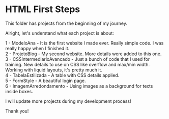 # HTML First Steps
This folder has projects from the beginning of my journey.

Alright, let's understand what each project is about:

  1 - ModeloAna - It is the first website I made ever. Really simple code. I was really happy when I finished it. <br/>
  2 - ProjetoBlog - My second website. More details were added to this one. <br/>
  3 - CSSIntermediarioAvancado - Just a bunch of code that I used for training. New details to use on CSS like overflow and max/min width. Working with liquid layouts, it's pretty much it. <br/>
  4 - TabelaEstilizada - A table with CSS details applied. <br/>
  5 - FormStyle - A beautiful login page. <br/>
  6 - ImagemArredondamento - Using images as a background for texts inside boxes.

I will update more projects during my development process!

Thank you!
